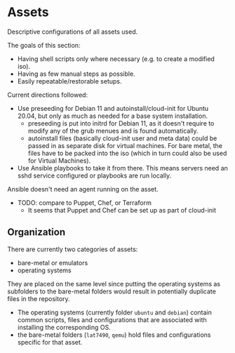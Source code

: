 # Assets
Descriptive configurations of all assets used.

The goals of this section:
- Having shell scripts only where necessary (e.g. to create a modified iso).
- Having as few manual steps as possible.
- Easily repeatable/restorable setups.

Current directions followed:
- Use preseeding for Debian 11 and autoinstall/cloud-init for Ubuntu 20.04, but only as much as needed for a base system installation.
    * preseeding is put into initrd for Debian 11, as it doesn't require to modify any of the grub menues and is found automatically.
    * autoinstall files (basically cloud-init user and meta data) could be passed in as separate disk for virtual machines. For bare metal, the files have to be packed into the iso (which in turn could also be used for Virtual Machines).
- Use Ansible playbooks to take it from there. This means servers need an sshd service configured or playbooks are run locally.

Ansible doesn't need an agent running on the asset.
- TODO: compare to Puppet, Chef, or Terraform
    * It seems that Puppet and Chef can be set up as part of cloud-init

## Organization
There are currently two categories of assets:
- bare-metal or emulators
- operating systems

They are placed on the same level since putting the operating systems as subfolders to the bare-metal folders would result in potentially duplicate files in the repository.
- The operating systems (currently folder `ubuntu` and `debian`) contain common scripts, files and configurations that are associated with installing the corresponding OS.
- the bare-metal folders (`lat7490`, `qemu`) hold files and configurations specific for that asset.
